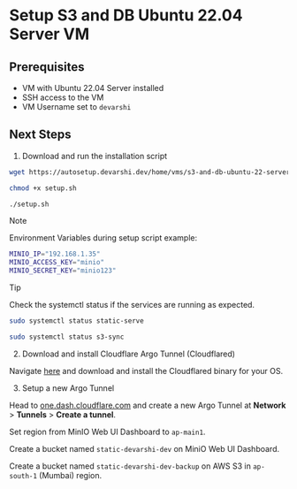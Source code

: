 # Setup S3 and DB Ubuntu 22.04 Server VM

## Prerequisites

- VM with Ubuntu 22.04 Server installed
- SSH access to the VM
- VM Username set to `devarshi`

## Next Steps

1. Download and run the installation script

```bash
wget https://autosetup.devarshi.dev/home/vms/s3-and-db-ubuntu-22-server/setup.sh
```

```bash
chmod +x setup.sh
```

```bash
./setup.sh
```

> [!NOTE]
> Environment Variables during setup script example:
> ```bash
> MINIO_IP="192.168.1.35"
> MINIO_ACCESS_KEY="minio"
> MINIO_SECRET_KEY="minio123"
> ```

> [!TIP]
> Check the systemctl status if the services are running as expected.
> ```bash
> sudo systemctl status static-serve
> ```
> ```bash
> sudo systemctl status s3-sync
> ```

2. Download and install Cloudflare Argo Tunnel (Cloudflared)

Navigate [here](https://github.com/cloudflare/cloudflared) and download and install the Cloudflared binary for your OS.

3. Setup a new Argo Tunnel

Head to [one.dash.cloudflare.com](https://one.dash.cloudflare.com) and create a new Argo Tunnel at **Network** > **Tunnels** > **Create a tunnel**.

Set region from MinIO Web UI Dashboard to `ap-main1`.

Create a bucket named `static-devarshi-dev` on MiniO Web UI Dashboard.

Create a bucket named `static-devarshi-dev-backup` on AWS S3 in `ap-south-1` (Mumbai) region.